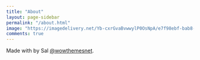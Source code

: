 ```yaml
---
title: "About"
layout: page-sidebar
permalink: "/about.html"
image: "https://imagedelivery.net/Yb-cxrGvaBvwwylP0OsNpA/e7f98ebf-bab8-4917-d8d6-7756a569c400/public"
comments: true
---
```

Made with <i class="fa fa-heart text-danger"></i> by Sal [@wowthemesnet](https://www.wowthemes.net/category/free-themes-templates/).
